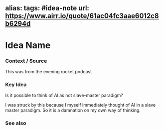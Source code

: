 alias: 
tags: #idea-note
url: https://www.airr.io/quote/61ac04fc3aae6012c8b6294d
---
# Idea Name

### Context / Source
This was from the evening rocket podcast

### Key Idea
Is it possible to think of AI as not slave-master paradigm?

I was struck by this because I myself immediately thought of AI in a slave master paradigm. So it is a damnation on my own way of thinking.

### See also
